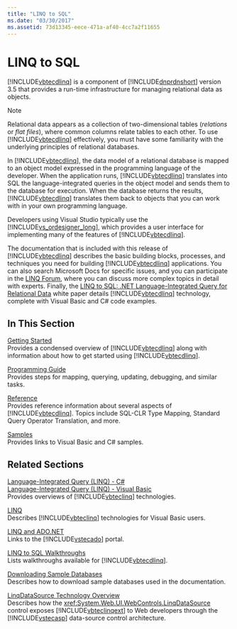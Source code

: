 ```yaml
---
title: "LINQ to SQL"
ms.date: "03/30/2017"
ms.assetid: 73d13345-eece-471a-af40-4cc7a2f11655
---
```

# LINQ to SQL
[!INCLUDE[vbtecdlinq](../../../../../../includes/vbtecdlinq-md.md)] is a component of [!INCLUDE[dnprdnshort](../../../../../../includes/dnprdnshort-md.md)] version 3.5 that provides a run-time infrastructure for managing relational data as objects.  
  
> [!NOTE]
>  Relational data appears as a collection of two-dimensional tables (*relations* or *flat files*), where common columns relate tables to each other. To use [!INCLUDE[vbtecdlinq](../../../../../../includes/vbtecdlinq-md.md)] effectively, you must have some familiarity with the underlying principles of relational databases.  
  
 In [!INCLUDE[vbtecdlinq](../../../../../../includes/vbtecdlinq-md.md)], the data model of a relational database is mapped to an object model expressed in the programming language of the developer. When the application runs, [!INCLUDE[vbtecdlinq](../../../../../../includes/vbtecdlinq-md.md)] translates into SQL the language-integrated queries in the object model and sends them to the database for execution. When the database returns the results, [!INCLUDE[vbtecdlinq](../../../../../../includes/vbtecdlinq-md.md)] translates them back to objects that you can work with in your own programming language.  
  
 Developers using Visual Studio typically use the [!INCLUDE[vs_ordesigner_long](../../../../../../includes/vs-ordesigner-long-md.md)], which provides a user interface for implementing many of the features of [!INCLUDE[vbtecdlinq](../../../../../../includes/vbtecdlinq-md.md)].  
  
 The documentation that is included with this release of [!INCLUDE[vbtecdlinq](../../../../../../includes/vbtecdlinq-md.md)] describes the basic building blocks, processes, and techniques you need for building [!INCLUDE[vbtecdlinq](../../../../../../includes/vbtecdlinq-md.md)] applications. You can also search Microsoft Docs for specific issues, and you can participate in the [LINQ Forum](https://go.microsoft.com/fwlink/?LinkId=76488), where you can discuss more complex topics in detail with experts. Finally, the [LINQ to SQL: .NET Language-Integrated Query for Relational Data](https://go.microsoft.com/fwlink/?LinkId=93205) white paper details [!INCLUDE[vbtecdlinq](../../../../../../includes/vbtecdlinq-md.md)] technology, complete with Visual Basic and C# code examples.  
  
## In This Section  
 [Getting Started](../../../../../../docs/framework/data/adonet/sql/linq/getting-started.md)  
 Provides a condensed overview of [!INCLUDE[vbtecdlinq](../../../../../../includes/vbtecdlinq-md.md)] along with information about how to get started using [!INCLUDE[vbtecdlinq](../../../../../../includes/vbtecdlinq-md.md)].  
  
 [Programming Guide](../../../../../../docs/framework/data/adonet/sql/linq/programming-guide.md)  
 Provides steps for mapping, querying, updating, debugging, and similar tasks.  
  
 [Reference](../../../../../../docs/framework/data/adonet/sql/linq/reference.md)  
 Provides reference information about several aspects of [!INCLUDE[vbtecdlinq](../../../../../../includes/vbtecdlinq-md.md)]. Topics include SQL-CLR Type Mapping, Standard Query Operator Translation, and more.  
  
 [Samples](../../../../../../docs/framework/data/adonet/sql/linq/samples.md)  
 Provides links to Visual Basic and C# samples.  
  
## Related Sections  
 [Language-Integrated Query (LINQ) - C#](../../../csharp/programming-guide/concepts/linq/index.md)  
 [Language-Integrated Query (LINQ) - Visual Basic](../../../visual-basic/programming-guide/concepts/linq/index.md)  
 Provides overviews of [!INCLUDE[vbteclinq](../../../../../../includes/vbteclinq-md.md)] technologies.  
  
 [LINQ](../../../../../visual-basic/programming-guide/language-features/linq/index.md)  
 Describes [!INCLUDE[vbteclinq](../../../../../../includes/vbteclinq-md.md)] technologies for Visual Basic users.  
  
 [LINQ and ADO.NET](../../../../../../docs/framework/data/adonet/linq-and-ado-net.md)  
 Links to the [!INCLUDE[vstecado](../../../../../../includes/vstecado-md.md)] portal.  
  
 [LINQ to SQL Walkthroughs](https://msdn.microsoft.com/library/308e66ac-f704-4e00-9b4e-7af0045a2374)  
 Lists walkthroughs available for [!INCLUDE[vbtecdlinq](../../../../../../includes/vbtecdlinq-md.md)].  
  
 [Downloading Sample Databases](../../../../../../docs/framework/data/adonet/sql/linq/downloading-sample-databases.md)  
 Describes how to download sample databases used in the documentation.  
  
 [LinqDataSource Technology Overview](https://msdn.microsoft.com/library/104cfc3f-7385-47d3-8a51-830dfa791136)  
 Describes how the <xref:System.Web.UI.WebControls.LinqDataSource> control exposes [!INCLUDE[vbteclinqext](../../../../../../includes/vbteclinqext-md.md)] to Web developers through the [!INCLUDE[vstecasp](../../../../../../includes/vstecasp-md.md)] data-source control architecture.
